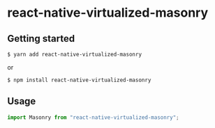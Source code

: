 # react-native-virtualized-masonry

## Getting started

`$ yarn add react-native-virtualized-masonry`

or

`$ npm install react-native-virtualized-masonry`

## Usage

```javascript
import Masonry from "react-native-virtualized-masonry";
```

